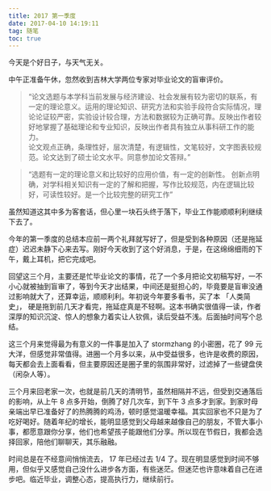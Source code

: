 ```yaml
---
title: 2017 第一季度
date: 2017-04-10 14:19:11
tag: 随笔
toc: true
---
```


今天是个好日子，与天气无关。

中午正准备午休，忽然收到吉林大学两位专家对毕业论文的盲审评价。

> “论文选题与本学科当前发展与经济建设、社会发展有较为密切的联系，有一定的理论意义。运用的理论知识、研究方法和实验手段符合实际情况，理论论证较严密，实验设计较合理，方法和数据较为正确可靠。反映出作者较好地掌握了基础理论和专业知识，反映出作者具有独立从事科研工作的能力。  
> 论文观点正确，条理性好，层次清楚，有逻辑性，文笔较好，文字图表较规范。论文达到了硕士论文水平。同意参加论文答辩。”

> “选题有一定的理论意义和比较好的应用价值，有一定的创新性。 创新点明确，对学科相关知识有一定的了解和把握，写作比较规范，内在逻辑比较好，可读性较好。是一个比较完整的研究工作”

虽然知道这其中多为客套话，但心里一块石头终于落下，毕业工作能顺顺利利继续下去了。

今年的第一季度的总结本应前一两个礼拜就写好了，但是受到各种原因（还是拖延症）迟迟未静下心来去写。刚好今天收到了这个好消息，于是，在这绵绵细雨的下午，戴上耳机，把它完成吧。

回望这三个月，主要还是忙毕业论文的事情，花了一个多月把论文初稿写好，一不小心就被抽到盲审了，等到今天才出结果，中间还是挺担心的，毕竟要是盲审没通过影响就大了，还算幸运，顺顺利利。年初说今年要多看书，买了本 「人类简史」， 硬是拖到前几天才看完，拖延症真是不轻啊。这本书确实很值得一读，作者深厚的知识沉淀、惊人的想象力着实让人钦佩，读后受益不浅。后面抽时间写个总结。

这三个月来觉得最为有意义的一件事是加入了 stormzhang 的小密圈，花了 99 元大洋，但感觉非常值得。进圈一个月多以来，从中受益很多，也许是收费的原因，每天都会去上面看看，但主要原因还是圈子里的氛围非常好，过滤掉了一些键盘侠（闲杂人等）。

三个月来回老家一次，也就是前几天的清明节，虽然相隔并不远，但受到交通落后的影响，从上午 8 点多开始，倒腾了好几次车，到下午 3 点多才到家。到家时母亲端出早已准备好了的热腾腾的鸡汤，顿时感觉温暖幸福。其实回家也不只是为了吃好喝好。随着年纪的增长，能明显感觉到父母越来越像自己的朋友，不管大事小事，都愿意跟你分享，他们也希望孩子能跟他们分享。所以现在节假日，我都会选择回家，陪他们聊聊天，其乐融融。

时间总是在不经意间悄悄流去， 17 年已经过去 1/4 了。现在明显感觉到时间不够用，但似乎又感觉自己没什么进步各方面，有些迷茫。但迷茫也许意味着自己在进步吧。临近毕业，调整心态，提高执行力，继续前行。










